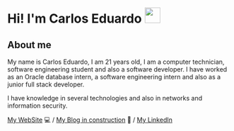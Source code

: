 # Hi! I'm Carlos Eduardo <img src="https://ik.imagekit.io/joaonasc/GitHub/assets/wave_Mdjm5gVSL.gif" width="35">

## About me
My name is Carlos Eduardo, I am 21 years old, I am a computer technician, software engineering student and also a software developer. I have worked as an Oracle database intern, a software engineering intern and also as a junior full stack developer.

I have knowledge in several technologies and also in networks and information security.

[My WebSite](https://carloseduardodev.vercel.app/) 💻 /
[My Blog in construction](https://blog-carlosdev.netlify.app/) 🚧 / 
[My LinkedIn](https://www.linkedin.com/in/carlos-eduardo-a51b9925b/)
